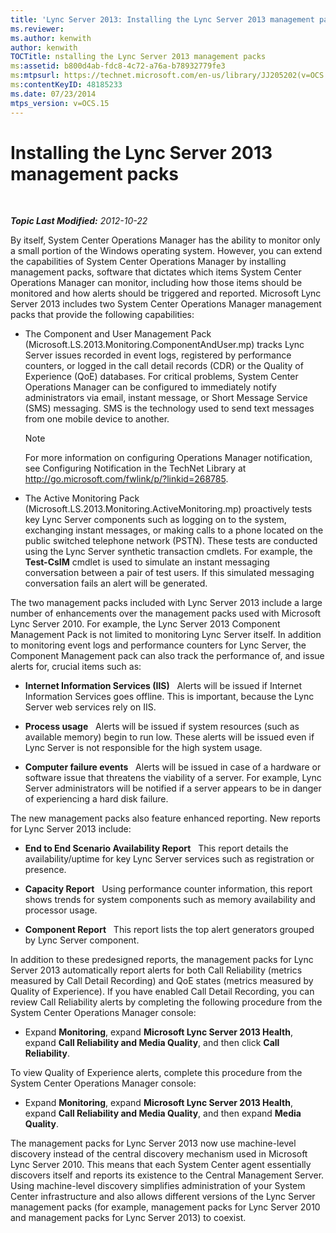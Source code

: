 ```yaml
---
title: 'Lync Server 2013: Installing the Lync Server 2013 management packs'
ms.reviewer: 
ms.author: kenwith
author: kenwith
TOCTitle: nstalling the Lync Server 2013 management packs
ms:assetid: b800d4ab-fdc8-4c72-a76a-b78932779fe3
ms:mtpsurl: https://technet.microsoft.com/en-us/library/JJ205202(v=OCS.15)
ms:contentKeyID: 48185233
ms.date: 07/23/2014
mtps_version: v=OCS.15
---
```


<div data-xmlns="http://www.w3.org/1999/xhtml">

<div class="topic" data-xmlns="http://www.w3.org/1999/xhtml" data-msxsl="urn:schemas-microsoft-com:xslt" data-cs="http://msdn.microsoft.com/en-us/">

<div data-asp="http://msdn2.microsoft.com/asp">

# Installing the Lync Server 2013 management packs

</div>

<div id="mainSection">

<div id="mainBody">

<span> </span>

_**Topic Last Modified:** 2012-10-22_

By itself, System Center Operations Manager has the ability to monitor only a small portion of the Windows operating system. However, you can extend the capabilities of System Center Operations Manager by installing management packs, software that dictates which items System Center Operations Manager can monitor, including how those items should be monitored and how alerts should be triggered and reported. Microsoft Lync Server 2013 includes two System Center Operations Manager management packs that provide the following capabilities:

  - The Component and User Management Pack (Microsoft.LS.2013.Monitoring.ComponentAndUser.mp) tracks Lync Server issues recorded in event logs, registered by performance counters, or logged in the call detail records (CDR) or the Quality of Experience (QoE) databases. For critical problems, System Center Operations Manager can be configured to immediately notify administrators via email, instant message, or Short Message Service (SMS) messaging. SMS is the technology used to send text messages from one mobile device to another.
    
    <div>
    

    > [!NOTE]  
    > For more information on configuring Operations Manager notification, see Configuring Notification in the TechNet Library at <A class=uri href="http://go.microsoft.com/fwlink/p/?linkid=268785">http://go.microsoft.com/fwlink/p/?linkid=268785</A>.

    
    </div>

  - The Active Monitoring Pack (Microsoft.LS.2013.Monitoring.ActiveMonitoring.mp) proactively tests key Lync Server components such as logging on to the system, exchanging instant messages, or making calls to a phone located on the public switched telephone network (PSTN). These tests are conducted using the Lync Server synthetic transaction cmdlets. For example, the **Test-CsIM** cmdlet is used to simulate an instant messaging conversation between a pair of test users. If this simulated messaging conversation fails an alert will be generated.

The two management packs included with Lync Server 2013 include a large number of enhancements over the management packs used with Microsoft Lync Server 2010. For example, the Lync Server 2013 Component Management Pack is not limited to monitoring Lync Server itself. In addition to monitoring event logs and performance counters for Lync Server, the Component Management pack can also track the performance of, and issue alerts for, crucial items such as:

  - **Internet Information Services (IIS)**   Alerts will be issued if Internet Information Services goes offline. This is important, because the Lync Server web services rely on IIS.

  - **Process usage**   Alerts will be issued if system resources (such as available memory) begin to run low. These alerts will be issued even if Lync Server is not responsible for the high system usage.

  - **Computer failure events**   Alerts will be issued in case of a hardware or software issue that threatens the viability of a server. For example, Lync Server administrators will be notified if a server appears to be in danger of experiencing a hard disk failure.

The new management packs also feature enhanced reporting. New reports for Lync Server 2013 include:

  - **End to End Scenario Availability Report**   This report details the availability/uptime for key Lync Server services such as registration or presence.

  - **Capacity Report**   Using performance counter information, this report shows trends for system components such as memory availability and processor usage.

  - **Component Report**   This report lists the top alert generators grouped by Lync Server component.

In addition to these predesigned reports, the management packs for Lync Server 2013 automatically report alerts for both Call Reliability (metrics measured by Call Detail Recording) and QoE states (metrics measured by Quality of Experience). If you have enabled Call Detail Recording, you can review Call Reliability alerts by completing the following procedure from the System Center Operations Manager console:

  - Expand **Monitoring**, expand **Microsoft Lync Server 2013 Health**, expand **Call Reliability and Media Quality**, and then click **Call Reliability**.

To view Quality of Experience alerts, complete this procedure from the System Center Operations Manager console:

  - Expand **Monitoring**, expand **Microsoft Lync Server 2013 Health**, expand **Call Reliability and Media Quality**, and then expand **Media Quality**.

The management packs for Lync Server 2013 now use machine-level discovery instead of the central discovery mechanism used in Microsoft Lync Server 2010. This means that each System Center agent essentially discovers itself and reports its existence to the Central Management Server. Using machine-level discovery simplifies administration of your System Center infrastructure and also allows different versions of the Lync Server management packs (for example, management packs for Lync Server 2010 and management packs for Lync Server 2013) to coexist.

</div>

<span> </span>

</div>

</div>

</div>

